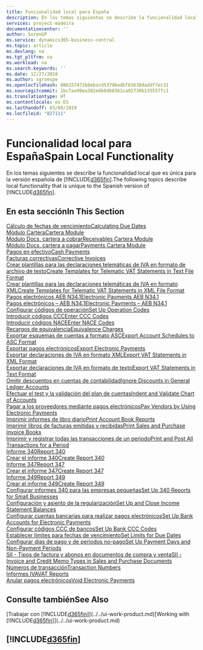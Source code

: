 ```yaml
---
title: Funcionalidad local para España
description: En los temas siguientes se describe la funcionalidad local de la versión española de Business Central.
services: project-madeira
documentationcenter: ''
author: SorenGP
ms.service: dynamics365-business-central
ms.topic: article
ms.devlang: na
ms.tgt_pltfrm: na
ms.workload: na
ms.search.keywords: ''
ms.date: 12/27/2018
ms.author: sgroespe
ms.openlocfilehash: 086157472b8ebacd53796edbf83638daddf7ec31
ms.sourcegitcommit: 1bcfaa99ea302e6b84b8361ca02730b135557fc1
ms.translationtype: HT
ms.contentlocale: es-ES
ms.lasthandoff: 03/08/2019
ms.locfileid: "827111"
---
```

# <a name="spain-local-functionality"></a><span data-ttu-id="3bf1b-103">Funcionalidad local para España</span><span class="sxs-lookup"><span data-stu-id="3bf1b-103">Spain Local Functionality</span></span>
<span data-ttu-id="3bf1b-104">En los temas siguientes se describe la funcionalidad local que es única para la versión española de [!INCLUDE[d365fin](../../includes/d365fin_md.md)].</span><span class="sxs-lookup"><span data-stu-id="3bf1b-104">The following topics describe local functionality that is unique to the Spanish version of [!INCLUDE[d365fin](../../includes/d365fin_md.md)].</span></span>  

## <a name="in-this-section"></a><span data-ttu-id="3bf1b-105">En esta sección</span><span class="sxs-lookup"><span data-stu-id="3bf1b-105">In This Section</span></span>  
[<span data-ttu-id="3bf1b-106">Cálculo de fechas de vencimiento</span><span class="sxs-lookup"><span data-stu-id="3bf1b-106">Calculating Due Dates</span></span>](calculating-due-dates.md)  
[<span data-ttu-id="3bf1b-107">Módulo Cartera</span><span class="sxs-lookup"><span data-stu-id="3bf1b-107">Cartera Module</span></span>](cartera-module.md)  
[<span data-ttu-id="3bf1b-108">Módulo Docs. cartera a cobrar</span><span class="sxs-lookup"><span data-stu-id="3bf1b-108">Receivables Cartera Module</span></span>](receivables-cartera-module.md)  
[<span data-ttu-id="3bf1b-109">Módulo Docs. cartera a pagar</span><span class="sxs-lookup"><span data-stu-id="3bf1b-109">Payments Cartera Module</span></span>](payments-cartera-module.md)  
[<span data-ttu-id="3bf1b-110">Pagos en efectivo</span><span class="sxs-lookup"><span data-stu-id="3bf1b-110">Cash Payments</span></span>](payments-in-cash.md)  
[<span data-ttu-id="3bf1b-111">Facturas correctivas</span><span class="sxs-lookup"><span data-stu-id="3bf1b-111">Corrective Invoices</span></span>](corrective-invoices.md)  
[<span data-ttu-id="3bf1b-112">Crear plantillas para las declaraciones telemáticas de IVA en formato de archivo de texto</span><span class="sxs-lookup"><span data-stu-id="3bf1b-112">Create Templates for Telematic VAT Statements in Text File Format</span></span>](how-to-create-templates-for-telematic-vat-statements-in-text-file-format.md)  
[<span data-ttu-id="3bf1b-113">Crear plantillas para las declaraciones telemáticas de IVA en formato XML</span><span class="sxs-lookup"><span data-stu-id="3bf1b-113">Create Templates for Telematic VAT Statements in XML File Format</span></span>](how-to-create-templates-for-telematic-vat-statements-in-xml-file-format.md)  
[<span data-ttu-id="3bf1b-114">Pagos electrónicos AEB N34.1</span><span class="sxs-lookup"><span data-stu-id="3bf1b-114">Electronic Payments AEB N34.1</span></span>](electronic-payments-aeb-n34.1.md)  
[<span data-ttu-id="3bf1b-115">Pagos electrónicos – AEB N34.1</span><span class="sxs-lookup"><span data-stu-id="3bf1b-115">Electronic Payments – AEB N34.1</span></span>](electronic-payments-aeb-n341.md)  
[<span data-ttu-id="3bf1b-116">Configurar códigos de operación</span><span class="sxs-lookup"><span data-stu-id="3bf1b-116">Set Up Operation Codes</span></span>](how-to-set-up-operation-codes.md)  
[<span data-ttu-id="3bf1b-117">Introducir códigos CCC</span><span class="sxs-lookup"><span data-stu-id="3bf1b-117">Enter CCC Codes</span></span>](how-to-enter-ccc-codes.md)  
[<span data-ttu-id="3bf1b-118">Introducir códigos NACE</span><span class="sxs-lookup"><span data-stu-id="3bf1b-118">Enter NACE Codes</span></span>](how-to-enter-nace-codes.md)  
[<span data-ttu-id="3bf1b-119">Recargos de equivalencia</span><span class="sxs-lookup"><span data-stu-id="3bf1b-119">Equivalence Charges</span></span>](equivalence-charges-ec-.md)  
[<span data-ttu-id="3bf1b-120">Exportar esquemas de cuentas a formato ASC</span><span class="sxs-lookup"><span data-stu-id="3bf1b-120">Export Account Schedules to ASC Format</span></span>](how-to-export-account-schedules-to-asc-format.md)  
[<span data-ttu-id="3bf1b-121">Exportar pagos electrónicos</span><span class="sxs-lookup"><span data-stu-id="3bf1b-121">Export Electronic Payments</span></span>](how-to-export-electronic-payments.md)  
[<span data-ttu-id="3bf1b-122">Exportar declaraciones de IVA en formato XML</span><span class="sxs-lookup"><span data-stu-id="3bf1b-122">Export VAT Statements in XML Format</span></span>](how-to-export-vat-statements-in-xml-format.md)  
[<span data-ttu-id="3bf1b-123">Exportar declaraciones de IVA en formato de texto</span><span class="sxs-lookup"><span data-stu-id="3bf1b-123">Export VAT Statements in Text Format</span></span>](how-to-export-vat-statements-in-text-format.md)  
[<span data-ttu-id="3bf1b-124">Omitir descuentos en cuentas de contabilidad</span><span class="sxs-lookup"><span data-stu-id="3bf1b-124">Ignore Discounts in General Ledger Accounts</span></span>](how-to-ignore-discounts-in-general-ledger-accounts.md)  
[<span data-ttu-id="3bf1b-125">Efectuar el test y la validación del plan de cuentas</span><span class="sxs-lookup"><span data-stu-id="3bf1b-125">Indent and Validate Chart of Accounts</span></span>](how-to-indent-and-validate-chart-of-accounts.md)  
[<span data-ttu-id="3bf1b-126">Pagar a los proveedores mediante pagos electrónicos</span><span class="sxs-lookup"><span data-stu-id="3bf1b-126">Pay Vendors by Using Electronic Payments</span></span>](how-to-pay-vendors-by-using-electronic-payments.md)  
[<span data-ttu-id="3bf1b-127">Imprimir informes de libro diario</span><span class="sxs-lookup"><span data-stu-id="3bf1b-127">Print Account Book Reports</span></span>](how-to-print-account-book-reports.md)  
[<span data-ttu-id="3bf1b-128">Imprimir libros de facturas emitidas y recibidas</span><span class="sxs-lookup"><span data-stu-id="3bf1b-128">Print Sales and Purchase Invoice Books</span></span>](how-to-print-sales-and-purchase-invoice-books.md)  
[<span data-ttu-id="3bf1b-129">Imprimir y registrar todas las transacciones de un periodo</span><span class="sxs-lookup"><span data-stu-id="3bf1b-129">Print and Post All Transactions for a Period</span></span>](how-to-post-and-print-all-transactions-for-a-period.md)  
[<span data-ttu-id="3bf1b-130">Informe 340</span><span class="sxs-lookup"><span data-stu-id="3bf1b-130">Report 340</span></span>](report-340.md)  
[<span data-ttu-id="3bf1b-131">Crear el informe 340</span><span class="sxs-lookup"><span data-stu-id="3bf1b-131">Create Report 340</span></span>](how-to-create-report-340.md)  
[<span data-ttu-id="3bf1b-132">Informe 347</span><span class="sxs-lookup"><span data-stu-id="3bf1b-132">Report 347</span></span>](report-347.md)  
[<span data-ttu-id="3bf1b-133">Crear el informe 347</span><span class="sxs-lookup"><span data-stu-id="3bf1b-133">Create Report 347</span></span>](how-to-create-report-347.md)  
[<span data-ttu-id="3bf1b-134">Informe 349</span><span class="sxs-lookup"><span data-stu-id="3bf1b-134">Report 349</span></span>](report-349.md)  
[<span data-ttu-id="3bf1b-135">Crear el informe 349</span><span class="sxs-lookup"><span data-stu-id="3bf1b-135">Create Report 349</span></span>](how-to-create-report-349.md)  
[<span data-ttu-id="3bf1b-136">Configurar informes 340 para las empresas pequeñas</span><span class="sxs-lookup"><span data-stu-id="3bf1b-136">Set Up 340 Reports for Small Businesses</span></span>](how-to-set-up-340-reports-for-small-businesses.md)  
[<span data-ttu-id="3bf1b-137">Configuración y asiento de la regularización</span><span class="sxs-lookup"><span data-stu-id="3bf1b-137">Set Up and Close Income Statement Balances</span></span>](how-to-set-up-and-close-income-statement-balances.md)  
[<span data-ttu-id="3bf1b-138">Configurar cuentas bancarias para realizar pagos electrónicos</span><span class="sxs-lookup"><span data-stu-id="3bf1b-138">Set Up Bank Accounts for Electronic Payments</span></span>](how-to-set-up-bank-accounts-for-electronic-payments.md)  
[<span data-ttu-id="3bf1b-139">Configurar códigos CCC de bancos</span><span class="sxs-lookup"><span data-stu-id="3bf1b-139">Set Up Bank CCC Codes</span></span>](how-to-set-up-bank-ccc-codes.md)  
[<span data-ttu-id="3bf1b-140">Establecer límites para fechas de vencimiento</span><span class="sxs-lookup"><span data-stu-id="3bf1b-140">Set Limits for Due Dates</span></span>](how-to-set-limits-for-due-dates.md)  
[<span data-ttu-id="3bf1b-141">Configurar días de pago y de periodos no-pago</span><span class="sxs-lookup"><span data-stu-id="3bf1b-141">Set Up Payment Days and Non-Payment Periods</span></span>](how-to-set-up-payment-days-and-non-payment-periods.md)  
[<span data-ttu-id="3bf1b-142">SII - Tipos de factura y abonos en documentos de compra y venta</span><span class="sxs-lookup"><span data-stu-id="3bf1b-142">SII - Invoice and Credit Memo Types in Sales and Purchase Documents</span></span>](SII-invoice-types-sales-purchase-documents.md)  
[<span data-ttu-id="3bf1b-143">Números de transacción</span><span class="sxs-lookup"><span data-stu-id="3bf1b-143">Transaction Numbers</span></span>](transaction-numbers.md)  
[<span data-ttu-id="3bf1b-144">Informes IVA</span><span class="sxs-lookup"><span data-stu-id="3bf1b-144">VAT Reports</span></span>](vat-reports.md)  
[<span data-ttu-id="3bf1b-145">Anular pagos electrónicos</span><span class="sxs-lookup"><span data-stu-id="3bf1b-145">Void Electronic Payments</span></span>](how-to-void-electronic-payments.md)  

## <a name="see-also"></a><span data-ttu-id="3bf1b-146">Consulte también</span><span class="sxs-lookup"><span data-stu-id="3bf1b-146">See Also</span></span>
<span data-ttu-id="3bf1b-147">[Trabajar con [!INCLUDE[d365fin](../../includes/d365fin_md.md)]](../../ui-work-product.md)</span><span class="sxs-lookup"><span data-stu-id="3bf1b-147">[Working with [!INCLUDE[d365fin](../../includes/d365fin_md.md)]](../../ui-work-product.md)</span></span>

## [!INCLUDE[d365fin](../../includes/free_trial_md.md)]  
